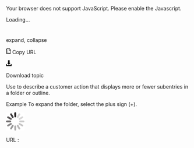 Your browser does not support JavaScript. Please enable the Javascript.

Loading...

# 

expand, collapse

![Copy URL](media/expand-collapse/Copy.png)
Copy URL

![Download](media/expand-collapse/Download.png)

Download topic

Use to describe a customer action that displays more or fewer subentries in a folder or outline. 

Example To expand the folder, select the plus sign (+).

![In progress](media/expand-collapse/activity-large.gif)

URL :
